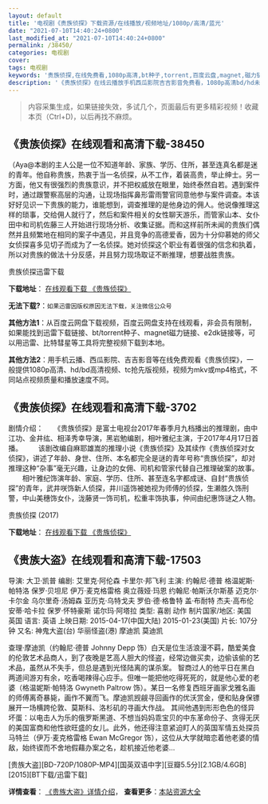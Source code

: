 ```yaml
---
layout: default
title: '电视剧《贵族侦探》下载资源/在线播放/视频地址/1080p/高清/蓝光'
date: "2021-07-10T14:40:24+0800"
last_modified_at: "2021-07-10T14:40:24+0800"
permalink: /38450/
categories: 电视剧
cover:
tags: 电视剧
keywords: '贵族侦探,在线免费看,1080p高清,bt种子,torrent,百度云盘,magnet,磁力链,迅雷下载资源'
description: '《贵族侦探》在线云播放手机西瓜影院吉吉影音免费看，1080p高清bd/hd未删减完整版和tc抢先枪版，mkv/mp4格式，附带bt/torrent种子、magnet/磁力链、百度云盘、网盘资源迅雷下载链接'
---
```


>内容采集生成，如果链接失效，多试几个，页面最后有更多精彩视频！收藏本页（Ctrl+D)，以后再找不麻烦。


## 《贵族侦探》在线观看和高清下载-38450

（Aya@本剧的主人公是一位不知道年龄、家族、学历、住所，甚至连真名都是迷的青年。他自称贵族，热衷于当一名侦探，从不工作，着装高贵，举止绅士。另一方面，他又有很强烈的贵族意识，并不把权威放在眼里，始终泰然自若。遇到案件时，通过跟警察高层的沟通，让现场指挥鼻形雷雨警官同意他参与案件调查。本该好好见识一下贵族的能力，谁能想到，调查推理的是他身边的佣人。他说像推理这样的琐事，交给佣人就行了，然后和案件相关的女性聊天游乐，而管家山本、女仆田中和司机佐藤三人开始进行现场分析、收集证据。而和这样前所未闻的贵族们偶然并且频繁地在相同的案子中遇见，并且竞争的高德爱香，因为十分仰慕她的师父女侦探喜多见切子而成为了一名侦探。她对侦探这个职业有着很强的信念和执着，所以对贵族的做法十分反感，并且努力现场取证不断推理，想要战胜贵族。


贵族侦探迅雷下载

**下载地址**： [在线观看下载 《贵族侦探》](https://www.993dy.com//vod-detail-id-25987.html) 


**无法下载?**：`如果迅雷因版权原因无法下载，关注微信公众号 `

**其他方法1**：从百度云网盘下载视频，百度云网盘支持在线观看，非会员有限制，如果能找到迅雷下载链接、bt/torrent种子、magnet磁力链接、e2dk链接等，可以用迅雷、比特彗星等工具将完整视频下载到本地。

**其他方法2**：用手机云播、西瓜影院、吉吉影音等在线免费观看《贵族侦探》，一般提供1080p高清、hd/bd高清视频、tc抢先版视频，视频为mkv或mp4格式，不同站点视频质量和播放速度不同。


## 《贵族侦探》在线观看和高清下载-3702

剧情介绍：　　《贵族侦探》是富士电视台2017年春季月九档播出的推理剧，由中江功、金井纮、相泽秀幸导演，黑岩勉编剧，相叶雅纪主演，于2017年4月17日首播。 　　该剧改编自麻耶雄嵩的推理小说《贵族侦探》及其续作《贵族侦探对女侦探》，讲述了年龄、身世、住所、本名都完全是谜的青年号称“贵族侦探”，却对推理这种“杂事”毫无兴趣，让身边的女佣、司机和管家代替自己推理破案的故事。 　　相叶雅纪饰演年龄、家庭、学历、住所、甚至连名字都成谜、自封“贵族侦探”的青年，武井咲饰新人侦探，井川遥饰被她视为师傅的侦探，生濑胜久饰刑警，中山美穗饰女仆，泷藤贤一饰司机，松重丰饰执事，仲间由纪惠饰谜之人物。


贵族侦探 (2017)

**下载地址**： [在线观看下载 《贵族侦探》](https://www.btbtdy.me/btdy/dy11035.html) 


## 《贵族大盗》在线观看和高清下载-17503

导演: 大卫·凯普 编剧: 艾里克·阿伦森 卡里尔·邦飞利 主演: 约翰尼·德普 格温妮斯·帕特洛 保罗·贝坦尼 伊万·麦克格雷格 奥立薇娅·玛恩 约翰尼·帕斯沃尔斯基 迈克尔·卡尔金 乌尔里奇·汤姆森 亚历克·乌特戈夫 罗伯·德·格鲁特 盖·布耐特 杰夫·高布伦 安蒂·哈卡拉 保罗·怀特豪斯 诺尔玛·阿塔拉 类型: 喜剧 动作 制片国家/地区: 美国 英国 语言: 英语 上映日期: 2015-04-17(中国大陆) 2015-01-23(美国) 片长: 107分钟 又名: 神鬼大盗(台) 华丽怪盗(港) 摩迪凯 莫迪凯

查理·摩迪凯（约翰尼·德普 Johnny Depp 饰）白天是位生活浪漫不羁，酷爱美食的伦敦艺术品商人，到了夜晚是艺高人胆大的怪盗，经常边做买卖，边偷该偷的艺术品，虽然从不失手，但总是遇到光怪陆离的谋杀案。 智商过人的他平日在黑白两道间游刃有余，吃香喝辣得心应手。但唯一能把他吃得死死的，就是他心爱的老婆（格温妮斯·帕特洛 Gwyneth Paltrow 饰）。某日一名修复西班牙画家戈雅名画的师傅离奇暴毙，画作不翼而飞。摩迪凯觊觎寻回画作的优沃赏金，便和贴身保镖展开一场横跨伦敦、莫斯科、洛杉矶的寻画大作战。 其间他遇到形形色色的怪异坏蛋：以电击人为乐的俄罗斯黑道、不想当妈妈乖宝贝的中东革命份子、贪得无厌的美国富商和他性欲旺盛的女儿。此外，他还得注意紧迫盯人的英国军情五处探员马特兰（伊万·麦克格雷格 Ewan McGregor 饰），这位从大学就暗恋着他老婆的情敌，始终锲而不舍地假藉办案之名，趁机接近他老婆…


[贵族大盗][BD-720P/1080P-MP4][国英双语中字][豆瓣5.5分][2.1GB/4.6GB][2015][BT下载/迅雷下载]

**详情查看**： [《贵族大盗》详情介绍](/movie/17503/)， **查看更多**：[本站资源大全](/movie/t/all/)


